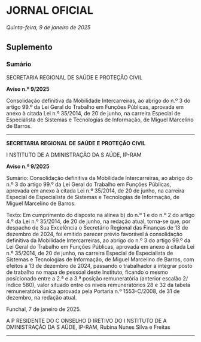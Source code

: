 # JORNAL OFICIAL

###### Quinta-feira, 9 de janeiro de 2025

## **Suplemento**

### **Sumário**

SECRETARIA REGIONAL DE SAÚDE E PROTEÇÃO CIVIL

**Aviso n.º 9/2025**

Consolidação definitiva da Mobilidade Intercarreiras, ao abrigo do n.º 3 do artigo
99.º da Lei Geral do Trabalho em Funções Públicas, aprovada em anexo à citada Lei
n.º 35/2014, de 20 de junho, na carreira Especial de Especialista de Sistemas e
Tecnologias de Informação, de Miguel Marcelino de Barros.




---

**SECRETARIA** **REGIONAL** **DE** **SAÚDE** **E** **PROTEÇÃO** **CIVIL**


I NSTITUTO DE A DMINISTRAÇÃO DA S AÚDE, IP-RAM


**Aviso n.º 9/2025**


Sumário:
Consolidação definitiva da Mobilidade Intercarreiras, ao abrigo do n.º 3 do artigo 99.º da Lei Geral do Trabalho em Funções Públicas,
aprovada em anexo à citada Lei n.º 35/2014, de 20 de junho, na carreira Especial de Especialista de Sistemas e Tecnologias de
Informação, de Miguel Marcelino de Barros.

Texto:
Em cumprimento do disposto na alínea b) do n.º 1 e do n.º 2 do artigo 4.º da Lei n.º 35/2014, de 20 de junho, na redação
atual, torna-se que, por despacho de Sua Excelência o Secretário Regional das Finanças de 13 de dezembro de 2024, foi
emitido parecer prévio favorável à consolidação definitiva da Mobilidade Intercarreiras, ao abrigo do n.º 3 do artigo 99.º da
Lei Geral do Trabalho em Funções Públicas, aprovada em anexo à citada Lei n.º 35/2014, de 20 de junho, na carreira Especial
de Especialista de Sistemas e Tecnologias de Informação, de Miguel Marcelino de Barros, com efeitos a 13 de dezembro de
2024, passando o trabalhador a integrar posto de trabalho no mapa de pessoal deste Instituto, ficando o mesmo posicionado
entre a 2.ª e a 3.ª posição remuneratória (anterior escalão 2/ índice 580), valor situado entre os níveis remuneratórios 28 e 32
da tabela remuneratória única aprovada pela Portaria n.º 1553-C/2008, de 31 de dezembro, na redação atual.


Funchal, 7 de janeiro de 2025.

A P RESIDENTE DO C ONSELHO D IRETIVO DO I NSTITUTO DE A DMINISTRAÇÃO DA S AÚDE, IP-RAM, Rubina Nunes Silva e
Freitas




---
